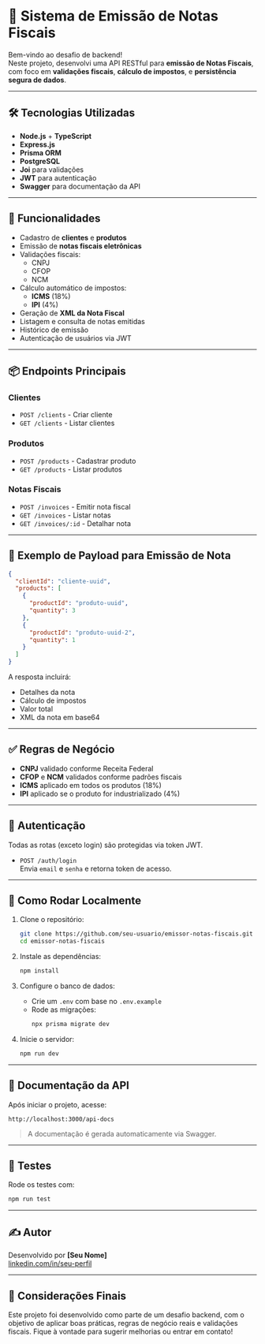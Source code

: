 # 📄 Sistema de Emissão de Notas Fiscais

Bem-vindo ao desafio de backend!  
Neste projeto, desenvolvi uma API RESTful para **emissão de Notas Fiscais**, com foco em **validações fiscais**, **cálculo de impostos**, e **persistência segura de dados**.

---

## 🛠️ Tecnologias Utilizadas

- **Node.js** + **TypeScript**
- **Express.js**
- **Prisma ORM**
- **PostgreSQL**
- **Joi** para validações
- **JWT** para autenticação
- **Swagger** para documentação da API

---

## 🎯 Funcionalidades

- Cadastro de **clientes** e **produtos**
- Emissão de **notas fiscais eletrônicas**
- Validações fiscais:
  - CNPJ
  - CFOP
  - NCM
- Cálculo automático de impostos:
  - **ICMS** (18%)
  - **IPI** (4%)
- Geração de **XML da Nota Fiscal**
- Listagem e consulta de notas emitidas
- Histórico de emissão
- Autenticação de usuários via JWT

---

## 📦 Endpoints Principais

### Clientes
- `POST /clients` - Criar cliente
- `GET /clients` - Listar clientes

### Produtos
- `POST /products` - Cadastrar produto
- `GET /products` - Listar produtos

### Notas Fiscais
- `POST /invoices` - Emitir nota fiscal
- `GET /invoices` - Listar notas
- `GET /invoices/:id` - Detalhar nota

---

## 📄 Exemplo de Payload para Emissão de Nota

```json
{
  "clientId": "cliente-uuid",
  "products": [
    {
      "productId": "produto-uuid",
      "quantity": 3
    },
    {
      "productId": "produto-uuid-2",
      "quantity": 1
    }
  ]
}
```

A resposta incluirá:
- Detalhes da nota
- Cálculo de impostos
- Valor total
- XML da nota em base64

---

## ✅ Regras de Negócio

- **CNPJ** validado conforme Receita Federal
- **CFOP** e **NCM** validados conforme padrões fiscais
- **ICMS** aplicado em todos os produtos (18%)
- **IPI** aplicado se o produto for industrializado (4%)

---

## 🔐 Autenticação

Todas as rotas (exceto login) são protegidas via token JWT.

- `POST /auth/login`  
  Envia `email` e `senha` e retorna token de acesso.

---

## 🚀 Como Rodar Localmente

1. Clone o repositório:
   ```bash
   git clone https://github.com/seu-usuario/emissor-notas-fiscais.git
   cd emissor-notas-fiscais
   ```

2. Instale as dependências:
   ```bash
   npm install
   ```

3. Configure o banco de dados:
   - Crie um `.env` com base no `.env.example`
   - Rode as migrações:
     ```bash
     npx prisma migrate dev
     ```

4. Inicie o servidor:
   ```bash
   npm run dev
   ```

---

## 📘 Documentação da API

Após iniciar o projeto, acesse:

```
http://localhost:3000/api-docs
```

> A documentação é gerada automaticamente via Swagger.

---

## 🧪 Testes

Rode os testes com:

```bash
npm run test
```

---

## ✍️ Autor

Desenvolvido por **[Seu Nome]**  
[linkedin.com/in/seu-perfil](https://linkedin.com/in/seu-perfil)

---

## 🏁 Considerações Finais

Este projeto foi desenvolvido como parte de um desafio backend, com o objetivo de aplicar boas práticas, regras de negócio reais e validações fiscais. Fique à vontade para sugerir melhorias ou entrar em contato!
